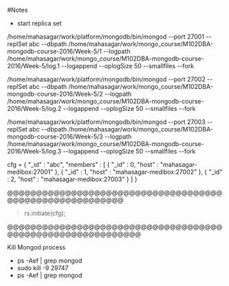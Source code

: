 #Notes 

- start replica set 

/home/mahasagar/work/platform/mongodb/bin/mongod --port 27001 --replSet abc --dbpath /home/mahasagar/work/mongo_course/M102DBA-mongodb-course-2016/Week-5/1 --logpath /home/mahasagar/work/mongo_course/M102DBA-mongodb-course-2016/Week-5/log.1 --logappend --oplogSize 50 --smallfiles --fork


/home/mahasagar/work/platform/mongodb/bin/mongod --port 27002 --replSet abc --dbpath /home/mahasagar/work/mongo_course/M102DBA-mongodb-course-2016/Week-5/2 --logpath /home/mahasagar/work/mongo_course/M102DBA-mongodb-course-2016/Week-5/log.2 --logappend --oplogSize 50 --smallfiles --fork

/home/mahasagar/work/platform/mongodb/bin/mongod --port 27003 --replSet abc --dbpath /home/mahasagar/work/mongo_course/M102DBA-mongodb-course-2016/Week-5/3 --logpath /home/mahasagar/work/mongo_course/M102DBA-mongodb-course-2016/Week-5/log.3 --logappend --oplogSize 50 --smallfiles --fork


cfg = {
	"_id" : "abc",
	"members" : [
		{
			"_id" : 0,
			"host" : "mahasagar-medibox:27001"
		},
		{
			"_id" : 1,
			"host" : "mahasagar-medibox:27002"
		},
		{
			"_id" : 2,
			"host" : "mahasagar-medibox:27003"
		}
	]
}

@@@@@@@@@@@@@@@@@@@@@@@@@@@@@@@@@@@@@@@@@@@@@@@@@@@@@@@@@
> rs.initiate(cfg);

@@@@@@@@@@@@@@@@@@@@@@@@@@@@@@@@@@@@@@@@@@@@@@@@@@@@@@@@@@@@

Kill Mongod process
-  ps -Aef | grep mongod
-  sudo kill -9 29747 
-  ps -Aef | grep mongod

